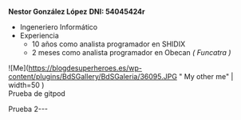 
__Nestor González López__
__DNI: 54045424r__

* Ingeneriero Informático
* Experiencia
  * 10 años como analista programador en SHIDIX
  * 2 meses como analista programador en Obecan _( Funcatra )_

![Me](https://blogdesuperheroes.es/wp-content/plugins/BdSGallery/BdSGaleria/36095.JPG " My other me" | width=50 )  
Prueba de gitpod

Prueba 2---
